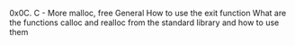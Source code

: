0x0C. C - More malloc, free
General
How to use the exit function
What are the functions calloc and realloc from the standard library and how to use them
